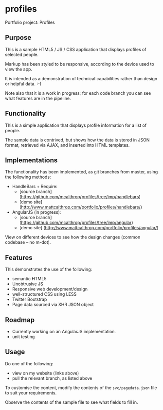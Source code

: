 profiles
========

Portfolio project: Profiles

## Purpose
This is a sample HTML5 / JS / CSS application that displays profiles of selected people.

Markup has been styled to be responsive, according to the device used to view the app.

It is intended as a demonstration of technical capabilities rather than design or helpful data. :-)

Note also that it is a work in progress; for each code branch you can see what features are in the pipeline.

## Functionality

This is a simple application that displays profile information for a list of people.

The sample data is contrived, but shows how the data is stored in JSON format, retrieved via AJAX,
and inserted into HTML templates.

## Implementations

The functionality has been implemented, as git branches from master, using the following methods:

* HandleBars + Require:
  * [source branch] (https://github.com/mcalthrop/profiles/tree/imp/handlebars)
  * [demo site] (http://www.mattcalthrop.com/portfolio/profiles/handlebars/)
* AngularJS (in progress):
  * [source branch] (https://github.com/mcalthrop/profiles/tree/imp/angular)
  * [demo site] (http://www.mattcalthrop.com/portfolio/profiles/angular/)

View on different devices to see how the design changes (common codebase &ndash; no m-dot).

## Features
This demonstrates the use of the following:
* semantic HTML5
* Unobtrusive JS
* Responsive web development/design
* well-structured CSS using LESS
* Twitter Bootstrap
* Page data sourced via XHR JSON object

## Roadmap
* Currently working on an AngularJS implementation.
* unit testing

## Usage

Do one of the following:
* view on my website (links above)
* pull the relevant branch, as listed above

To customise the content, modify the contents of the `svc/pagedata.json` file to suit your requirements.

Observe the contents of the sample file to see what fields to fill in.
